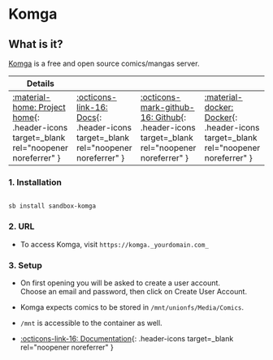 # Komga

## What is it?

[Komga](https://komga.org/) is a free and open source comics/mangas server.

| Details     |             |             |             |
|-------------|-------------|-------------|-------------|
| [:material-home: Project home](https://komga.org/){: .header-icons target=_blank rel="noopener noreferrer" } | [:octicons-link-16: Docs](https://komga.org/installation/docker.html){: .header-icons target=_blank rel="noopener noreferrer" } | [:octicons-mark-github-16: Github](https://github.com/gotson/komga){: .header-icons target=_blank rel="noopener noreferrer" } | [:material-docker: Docker](https://hub.docker.com/r/gotson/komga){: .header-icons target=_blank rel="noopener noreferrer" }|

### 1. Installation

``` shell

sb install sandbox-komga

```

### 2. URL

- To access Komga, visit `https://komga._yourdomain.com_`

### 3. Setup

- On first opening you will be asked to create a user account. <br />
  Choose an email and password, then click on Create User Account.

- Komga expects comics to be stored in `/mnt/unionfs/Media/Comics`.

- `/mnt` is accessible to the container as well.

- [:octicons-link-16: Documentation](https://komga.org/installation/docker.html){: .header-icons target=_blank rel="noopener noreferrer" }
